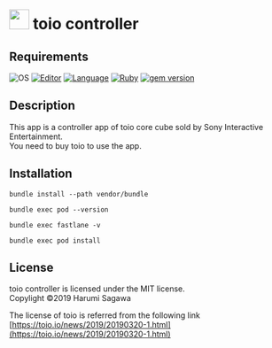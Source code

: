 <img src= "https://user-images.githubusercontent.com/42649032/60424866-37ca2700-9c2c-11e9-9e76-4dab16a10d4b.png" width="36" height="36"> toio controller
======================================

## Requirements

![OS](https://img.shields.io/badge/target-iOS%2012.2-orange.svg) [![Editor](https://img.shields.io/badge/editor-Xcode%2010.2-orange.svg)](https://developer.apple.com/jp/xcode/) [![Language](https://img.shields.io/badge/language-Swift%205.0+-green.svg)](https://swift.org) [![Ruby](https://img.shields.io/badge/Ruby-2.5.0+-red.svg?style=flat)](https://www.ruby-lang.org/ja/) [![gem version](https://img.shields.io/badge/gem%20version-%20Bundler%201.17.0+-red.svg?style=flat)](https://swift.org)

## Description

This app is a controller app of toio core cube sold by Sony Interactive Entertainment.<br>
You need to buy toio to use the app.


## Installation

```
bundle install --path vendor/bundle
```

```
bundle exec pod --version
```

```
bundle exec fastlane -v
```

```
bundle exec pod install
```

## License
toio controller is licensed under the MIT license.<br>
Copylight ©2019 Harumi Sagawa<br>

The license of toio is referred from the following link<br>
[https://toio.io/news/2019/20190320-1.html](https://toio.io/news/2019/20190320-1.html)


